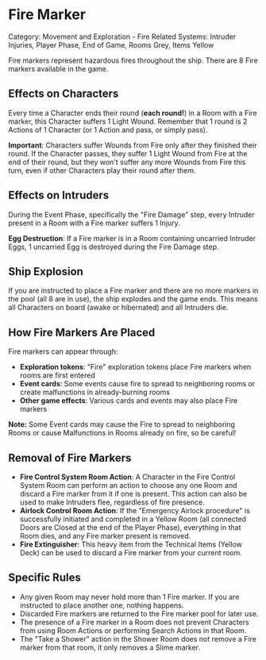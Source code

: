 # Fire Marker

Category: Movement and Exploration - Fire
Related Systems: Intruder Injuries, Player Phase, End of Game, Rooms Grey, Items Yellow

Fire markers represent hazardous fires throughout the ship. There are 8 Fire markers available in the game.

## Effects on Characters

Every time a Character ends their round (**each round!**) in a Room with a Fire marker, this Character suffers 1 Light Wound.
Remember that 1 round is 2 Actions of 1 Character (or 1 Action and pass, or simply pass).

**Important**: Characters suffer Wounds from Fire only after they finished their round. If the Character passes, they suffer 1 Light Wound from Fire at the end of their round, but they won't suffer any more Wounds from Fire this turn, even if other Characters play their round after them.

## Effects on Intruders

During the Event Phase, specifically the "Fire Damage" step, every Intruder present in a Room with a Fire marker suffers 1 Injury.

**Egg Destruction**: If a Fire marker is in a Room containing uncarried Intruder Eggs, 1 uncarried Egg is destroyed during the Fire Damage step.

## Ship Explosion

If you are instructed to place a Fire marker and there are no more markers in the pool (all 8 are in use), the ship explodes and the game ends. This means all Characters on board (awake or hibernated) and all Intruders die.

## How Fire Markers Are Placed

Fire markers can appear through:

- **Exploration tokens**: "Fire" exploration tokens place Fire markers when rooms are first entered
- **Event cards**: Some events cause fire to spread to neighboring rooms or create malfunctions in already-burning rooms
- **Other game effects**: Various cards and events may also place Fire markers

**Note:** Some Event cards may cause the Fire to spread to neighboring Rooms or cause Malfunctions in Rooms already on fire, so be careful!

## Removal of Fire Markers

- **Fire Control System Room Action**: A Character in the Fire Control System Room can perform an action to choose any one Room and discard a Fire marker from it if one is present. This action can also be used to make Intruders flee, regardless of fire presence.
- **Airlock Control Room Action**: If the "Emergency Airlock procedure" is successfully initiated and completed in a Yellow Room (all connected Doors are Closed at the end of the Player Phase), everything in that Room dies, and any Fire marker present is removed.
- **Fire Extinguisher**: This heavy item from the Technical Items (Yellow Deck) can be used to discard a Fire marker from your current room.

## Specific Rules

- Any given Room may never hold more than 1 Fire marker. If you are instructed to place another one, nothing happens.
- Discarded Fire markers are returned to the Fire marker pool for later use.
- The presence of a Fire marker in a Room does not prevent Characters from using Room Actions or performing Search Actions in that Room.
- The "Take a Shower" action in the Shower Room does not remove a Fire marker from that room, it only removes a Slime marker.
